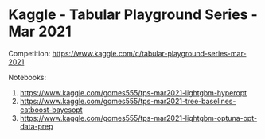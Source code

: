 # Kaggle - Tabular Playground Series - Mar 2021

Competition: <https://www.kaggle.com/c/tabular-playground-series-mar-2021>

Notebooks:

1. <https://www.kaggle.com/gomes555/tps-mar2021-lightgbm-hyperopt> 
2. <https://www.kaggle.com/gomes555/tps-mar2021-tree-baselines-catboost-bayesopt>
3. <https://www.kaggle.com/gomes555/tps-mar2021-lightgbm-optuna-opt-data-prep>


